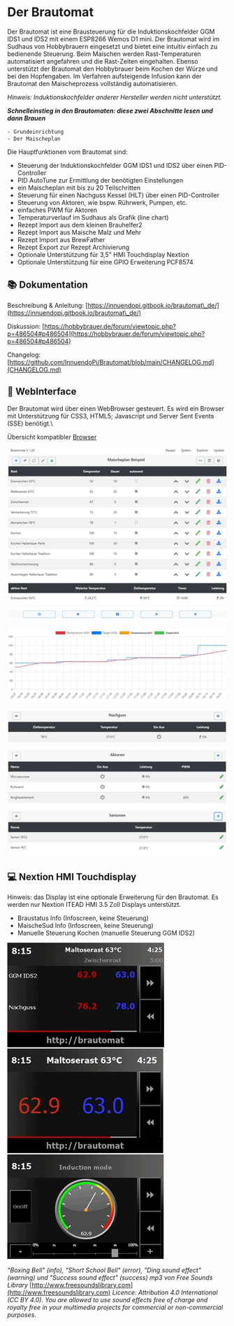 # Der Brautomat

Der Brautomat ist eine Brausteuerung für die Induktionskochfelder GGM IDS1 und IDS2 mit einem ESP8266 Wemos D1 mini. Der Brautomat wird im Sudhaus von Hobbybrauern eingesetzt und bietet eine intuitiv einfach zu bedienende Steuerung. Beim Maischen werden Rast-Temperaturen automatisiert angefahren und die Rast-Zeiten eingehalten. Ebenso unterstützt der Brautomat den Hobbybrauer beim Kochen der Würze und bei den Hopfengaben. Im Verfahren aufsteigende Infusion kann der Brautomat den Maischeprozess vollständig automatisieren.

 _Hinweis: Induktionskochfelder anderer Hersteller werden nicht unterstützt._

_**Schnelleinstieg in den Brautomaten: diese zwei Abschnitte lesen und dann Brauen**_

```text
- Grundeinrichtung
- Der Maischeplan

```

Die Hauptfunktionen vom Brautomat sind:

* Steuerung der Induktionskochfelder GGM IDS1 und IDS2 über einen PID-Controller
* PID AutoTune zur Ermittlung der benötigten Einstellungen
* ein Maischeplan mit bis zu 20 Teilschritten
* Steuerung für einen Nachguss Kessel (HLT) über einen PID-Controller
* Steuerung von Aktoren, wie bspw. Rührwerk, Pumpen, etc.
* einfaches PWM für Aktoren
* Temperaturverlauf im Sudhaus als Grafik (line chart)
* Rezept Import aus dem kleinen Brauhelfer2
* Rezept Import aus Maische Malz und Mehr
* Rezept Import aus BrewFather
* Rezept Export zur Rezept Archivierung
* Optionale Unterstützung für 3,5" HMI Touchdisplay Nextion
* Optionale Unterstützung für eine GPIO Erweiterung PCF8574

## 📚 Dokumentation

Beschreibung & Anleitung: [https://innuendopi.gitbook.io/brautomat\_de/](https://innuendopi.gitbook.io/brautomat\_de/)

Diskussion: [https://hobbybrauer.de/forum/viewtopic.php?p=486504#p486504](https://hobbybrauer.de/forum/viewtopic.php?p=486504#p486504)

Changelog: [https://github.com/InnuendoPi/Brautomat/blob/main/CHANGELOG.md](CHANGELOG.md)

## 📰 WebInterface

Der Brautomat wird über einen WebBrowser gesteuert. Es wird ein Browser mit Unterstützung für CSS3, HTML5; Javascript und Server Sent Events (SSE) benötigt.\

Übersicht kompatibler [Browser](https://developer.mozilla.org/en-US/docs/Web/API/Server-sent_events/Using_server-sent_events#browser_compatibility)

![Startseite](/docs/img/brautomat.jpg)

![Startseite](/docs/img/IDS-AutoTune-Ziel.jpg)

![Startseite](/docs/img/brautomat-2.jpg)

## 💻 Nextion HMI Touchdisplay

Hinweis: das Display ist eine optionale Erweiterung für den Brautomat. Es werden nur Nextion ITEAD HMI 3.5 Zoll Displays unterstützt.

* Braustatus Info (Infoscreen, keine Steuerung)
* MaischeSud Info (Infoscreen, keine Steuerung)
* Manuelle Steuerung Kochen (manuelle Steuerung GGM IDS2)

![Startseite](/docs/img/kettlepage-sm.jpg) ![Startseite](/docs/img/brewpage-sm.jpg) ![Startseite](/docs/img/induction-mode-sm.jpg)

_"Boxing Bell" (info), "Short School Bell" (error), "Ding sound effect" (warning) und "Success sound effect" (success) mp3 von Free Sounds Library_ [http://www.freesoundslibrary.com](http://www.freesoundslibrary.com) _Licence: Attribution 4.0 International (CC BY 4.0). You are allowed to use sound effects free of charge and royalty free in your multimedia projects for commercial or non-commercial purposes._

